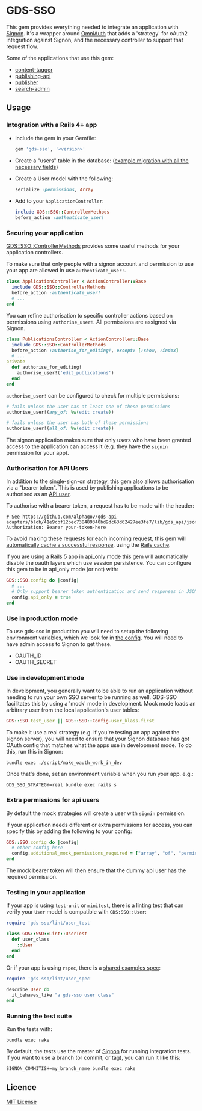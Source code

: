 # GDS-SSO

This gem provides everything needed to integrate an application with [Signon](https://github.com/alphagov/signon). It's a wrapper around [OmniAuth](https://github.com/intridea/omniauth) that adds a 'strategy' for oAuth2 integration against Signon,
and the necessary controller to support that request flow.

Some of the applications that use this gem:

- [content-tagger](https://github.com/alphagov/content-tagger)
- [publishing-api](https://github.com/alphagov/publishing-api)
- [publisher](https://github.com/alphagov/publisher)
- [search-admin](https://github.com/alphagov/search-admin)

## Usage

### Integration with a Rails 4+ app

- Include the gem in your Gemfile:

  ```ruby
  gem 'gds-sso', '<version>'
  ```

- Create a "users" table in the database: ([example migration with all the necessary fields](https://github.com/alphagov/content-publisher/blob/16c58a40745c1ea61ec241e5aeb702ae15238f98/db/migrate/20160622154200_create_users.rb))

- Create a User model with the following:

  ```ruby
  serialize :permissions, Array
  ```

- Add to your `ApplicationController`:

  ```ruby
  include GDS::SSO::ControllerMethods
  before_action :authenticate_user!
  ```

### Securing your application

[GDS::SSO::ControllerMethods](/lib/gds-sso/controller_methods.rb) provides some useful methods for your application controllers.

To make sure that only people with a signon account and permission to use your app are allowed in use `authenticate_user!`.

```ruby
class ApplicationController < ActionController::Base
  include GDS::SSO::ControllerMethods
  before_action :authenticate_user!
  # ...
end
```

You can refine authorisation to specific controller actions based on permissions using `authorise_user!`. All permissions are assigned via Signon.

```ruby
class PublicationsController < ActionController::Base
  include GDS::SSO::ControllerMethods
  before_action :authorise_for_editing!, except: [:show, :index]
  # ...
private
  def authorise_for_editing!
    authorise_user!('edit_publications')
  end
end
```

`authorise_user!` can be configured to check for multiple permissions:

```ruby
# fails unless the user has at least one of these permissions
authorise_user!(any_of: %w(edit create))

# fails unless the user has both of these permissions
authorise_user!(all_of: %w(edit create))
```

The signon application makes sure that only users who have been granted access to the application can access it (e.g. they have the `signin` permission for your app).

### Authorisation for API Users

In addition to the single-sign-on strategy, this gem also allows authorisation
via a "bearer token". This is used by publishing applications to be authorised
as an [API user](https://signon.publishing.service.gov.uk/api_users).

To authorise with a bearer token, a request has to be made with the header:

```
# See https://github.com/alphagov/gds-api-adapters/blob/41e9cbf12bec738489340bd9dc63d62427ee3fe7/lib/gds_api/json_client.rb#L122
Authorization: Bearer your-token-here
```

To avoid making these requests for each incoming request, this gem will [automatically cache a successful response](https://github.com/alphagov/gds-sso/blob/master/lib/gds-sso/bearer_token.rb), using the [Rails cache](https://github.com/alphagov/gds-sso/blob/master/lib/gds-sso/railtie.rb).

If you are using a Rails 5 app in
[api_only](http://guides.rubyonrails.org/api_app.html) mode this gem will
automatically disable the oauth layers which use session persistence. You can
configure this gem to be in api_only mode (or not) with:

```ruby
GDS::SSO.config do |config|
  # ...
  # Only support bearer token authentication and send responses in JSON
  config.api_only = true
end
```

### Use in production mode

To use gds-sso in production you will need to setup the following environment variables, which we look for in [the config](https://github.com/alphagov/gds-sso/blob/master/lib/gds-sso/config.rb). You will need to have admin access to Signon to get these.

- OAUTH_ID
- OAUTH_SECRET

### Use in development mode

In development, you generally want to be able to run an application without needing to run your own SSO server to be running as well. GDS-SSO facilitates this by using a 'mock' mode in development. Mock mode loads an arbitrary user from the local application's user tables:

```ruby
GDS::SSO.test_user || GDS::SSO::Config.user_klass.first
```

To make it use a real strategy (e.g. if you're testing an app against the signon server), you will need to ensure that your Signon database has got OAuth config that matches what the apps use in development mode. To do this, run this in Signon:

```
bundle exec ./script/make_oauth_work_in_dev
```

Once that's done, set an environment variable when you run your app. e.g.:

```
GDS_SSO_STRATEGY=real bundle exec rails s
```

### Extra permissions for api users

By default the mock strategies will create a user with `signin` permission.

If your application needs different or extra permissions for access, you can specify this by adding the following to your config:

```ruby
GDS::SSO.config do |config|
  # other config here
  config.additional_mock_permissions_required = ["array", "of", "permissions"]
end
```

The mock bearer token will then ensure that the dummy api user has the required permission.

### Testing in your application

If your app is using `test-unit` or `minitest`, there is a linting test that can verify your `User` model is compatible with `GDS:SSO::User`:

```ruby
require 'gds-sso/lint/user_test'

class GDS::SSO::Lint::UserTest
  def user_class
    ::User
  end
end
```

Or if your app is using `rspec`, there is a [shared examples spec](/lib/gds-sso/lint/user_spec.rb):

```ruby
require 'gds-sso/lint/user_spec'

describe User do
  it_behaves_like "a gds-sso user class"
end
```

### Running the test suite

Run the tests with:

```
bundle exec rake
```

By default, the tests use the master of [Signon](https://github.com/alphagov/signon) for running integration tests. If you want to use a branch (or commit, or tag), you can run it like this:

```
SIGNON_COMMITISH=my_branch_name bundle exec rake
```

## Licence

[MIT License](LICENCE)
